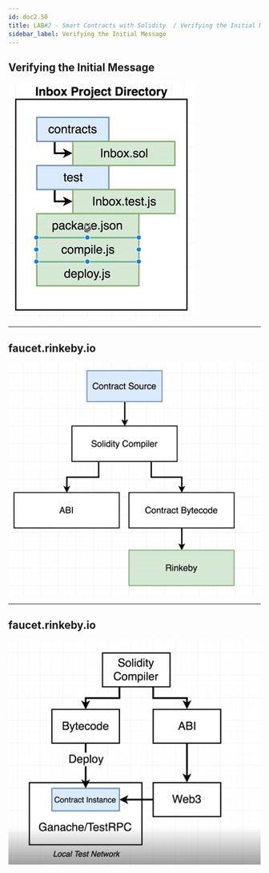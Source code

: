 ```yaml
---
id: doc2.50
title: LAB#2 - Smart Contracts with Solidity  / Verifying the Initial Message
sidebar_label: Verifying the Initial Message
---
```


## Verifying the Initial Message


![alt text](.\assets\Imagem37_1.jpg)


---

## faucet.rinkeby.io



![alt text](.\assets\Imagem37_2.jpg)


---

## faucet.rinkeby.io



![alt text](.\assets\Imagem37_3.jpg)
